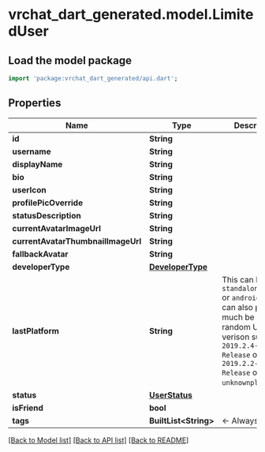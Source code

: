 # vrchat_dart_generated.model.LimitedUser

## Load the model package
```dart
import 'package:vrchat_dart_generated/api.dart';
```

## Properties
Name | Type | Description | Notes
------------ | ------------- | ------------- | -------------
**id** | **String** |  | 
**username** | **String** |  | 
**displayName** | **String** |  | 
**bio** | **String** |  | [optional] 
**userIcon** | **String** |  | 
**profilePicOverride** | **String** |  | 
**statusDescription** | **String** |  | 
**currentAvatarImageUrl** | **String** |  | 
**currentAvatarThumbnailImageUrl** | **String** |  | 
**fallbackAvatar** | **String** |  | 
**developerType** | [**DeveloperType**](DeveloperType.md) |  | 
**lastPlatform** | **String** | This can be `standalonewindows` or `android`, but can also pretty much be any random Unity verison such as `2019.2.4-801-Release` or `2019.2.2-772-Release` or even `unknownplatform`. | 
**status** | [**UserStatus**](UserStatus.md) |  | 
**isFriend** | **bool** |  | 
**tags** | **BuiltList&lt;String&gt;** | <- Always empty. | 

[[Back to Model list]](../README.md#documentation-for-models) [[Back to API list]](../README.md#documentation-for-api-endpoints) [[Back to README]](../README.md)



